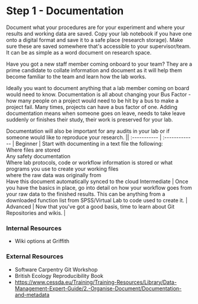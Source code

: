 # Step 1 - Documentation

Document what your procedures are for your experiment and where your results and working data are saved. Copy your lab notebook if you have one onto a digital format and save it to a safe place (research storage). Make sure these are saved somewhere that's accessible to your supervisor/team. It can be as simple as a word document on research space. 

Have you got a new staff member coming onboard to your team? They are a prime candidate to collate information and document as it will help them become familiar to the team and learn how the lab works.

Ideally you want to document anything that a lab member coming on board would need to know. Documentation is all about changing your Bus Factor - how many people on a project would need to be hit by a bus to make a project fail. Many times, projects can have a bus factor of one. Adding documentation means when someone goes on leave, needs to take leave suddenly or finishes their study, their work is preserved for your lab.

Documentation will also be important for any audits in your lab or if someone would like to reproduce your research.
||
 :----------- | :------------- |
 Beginner | Start with documenting in a text file the following:  <br/>Where files are stored<br/>Any safety documentation<br/>Where lab protocols, code or workflow information is stored or what programs you use to create your working files<br/>where the raw data was originally from<br/> Have this document automatically synced to the cloud
 Intermediate | Once you have the basics in place, go into detail on how your workflow goes from your raw data to the finished results. This can be anything from a downloaded function list from SPSS/Virtual Lab to code used to create it. |
 Advanced | Now that you've got a good basis, time to learn about Git Repositories and wikis.  |

### Internal Resources
* Wiki options at Griffith

### External Resources
* Software Carpentry Git Workshop
* British Ecology Reproducibility Book
* https://www.cessda.eu/Training/Training-Resources/Library/Data-Management-Expert-Guide/2.-Organise-Document/Documentation-and-metadata
